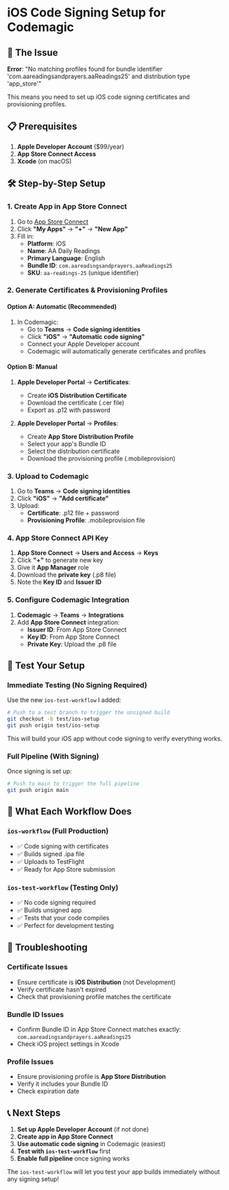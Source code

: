 # iOS Code Signing Setup for Codemagic

## 🔐 The Issue
**Error**: "No matching profiles found for bundle identifier 'com.aareadingsandprayers.aaReadings25' and distribution type 'app_store'"

This means you need to set up iOS code signing certificates and provisioning profiles.

## 📋 **Prerequisites**
1. **Apple Developer Account** ($99/year)
2. **App Store Connect Access**
3. **Xcode** (on macOS)

## 🛠️ **Step-by-Step Setup**

### **1. Create App in App Store Connect**
1. Go to [App Store Connect](https://appstoreconnect.apple.com/)
2. Click **"My Apps"** → **"+"** → **"New App"**
3. Fill in:
   - **Platform**: iOS
   - **Name**: AA Daily Readings
   - **Primary Language**: English
   - **Bundle ID**: `com.aareadingsandprayers.aaReadings25`
   - **SKU**: `aa-readings-25` (unique identifier)

### **2. Generate Certificates & Provisioning Profiles**

#### **Option A: Automatic (Recommended)**
1. In Codemagic:
   - Go to **Teams** → **Code signing identities**
   - Click **"iOS"** → **"Automatic code signing"**
   - Connect your Apple Developer account
   - Codemagic will automatically generate certificates and profiles

#### **Option B: Manual**
1. **Apple Developer Portal** → **Certificates**:
   - Create **iOS Distribution Certificate**
   - Download the certificate (.cer file)
   - Export as .p12 with password

2. **Apple Developer Portal** → **Profiles**:
   - Create **App Store Distribution Profile**
   - Select your app's Bundle ID
   - Select the distribution certificate
   - Download the provisioning profile (.mobileprovision)

### **3. Upload to Codemagic**
1. Go to **Teams** → **Code signing identities**
2. Click **"iOS"** → **"Add certificate"**
3. Upload:
   - **Certificate**: .p12 file + password
   - **Provisioning Profile**: .mobileprovision file

### **4. App Store Connect API Key**
1. **App Store Connect** → **Users and Access** → **Keys**
2. Click **"+"** to generate new key
3. Give it **App Manager** role
4. Download the **private key** (.p8 file)
5. Note the **Key ID** and **Issuer ID**

### **5. Configure Codemagic Integration**
1. **Codemagic** → **Teams** → **Integrations**
2. Add **App Store Connect** integration:
   - **Issuer ID**: From App Store Connect
   - **Key ID**: From App Store Connect  
   - **Private Key**: Upload the .p8 file

## 🚀 **Test Your Setup**

### **Immediate Testing (No Signing Required)**
Use the new `ios-test-workflow` I added:
```bash
# Push to a test branch to trigger the unsigned build
git checkout -b test/ios-setup
git push origin test/ios-setup
```

This will build your iOS app without code signing to verify everything works.

### **Full Pipeline (With Signing)**
Once signing is set up:
```bash
# Push to main to trigger the full pipeline
git push origin main
```

## 📱 **What Each Workflow Does**

### **`ios-workflow`** (Full Production)
- ✅ Code signing with certificates
- ✅ Builds signed .ipa file
- ✅ Uploads to TestFlight
- ✅ Ready for App Store submission

### **`ios-test-workflow`** (Testing Only)
- ✅ No code signing required
- ✅ Builds unsigned app
- ✅ Tests that your code compiles
- ✅ Perfect for development testing

## 🔧 **Troubleshooting**

### **Certificate Issues**
- Ensure certificate is **iOS Distribution** (not Development)
- Verify certificate hasn't expired
- Check that provisioning profile matches the certificate

### **Bundle ID Issues**
- Confirm Bundle ID in App Store Connect matches exactly: `com.aareadingsandprayers.aaReadings25`
- Check iOS project settings in Xcode

### **Profile Issues**
- Ensure provisioning profile is **App Store Distribution**
- Verify it includes your Bundle ID
- Check expiration date

## 📞 **Next Steps**
1. **Set up Apple Developer Account** (if not done)
2. **Create app in App Store Connect**
3. **Use automatic code signing** in Codemagic (easiest)
4. **Test with `ios-test-workflow`** first
5. **Enable full pipeline** once signing works

The `ios-test-workflow` will let you test your app builds immediately without any signing setup!
